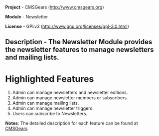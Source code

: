 **Project** - CMSGears (http://www.cmsgears.org)

**Module**  - Newsletter

**License** - GPLv3 (http://www.gnu.org/licenses/gpl-3.0.html)

**Description** - The Newsletter Module provides the newsletter features to manage newsletters and mailing lists.
---

# Highlighted Features
1. Admin can manage newsletters and newsletter editions.
2. Admin can manage newsletter members or subscribers.
3. Admin can manage mailing lists.
4. Admin can manage newsletter triggers.
5. Users can subscribe to Newsletters.

**Notes**: The detailed description for each feature can be found at [CMSGears](https://www.cmsgears.org).
